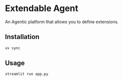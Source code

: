# Extendable Agent

An Agentic platform that allows you to define extensions.

## Installation

```bash
uv sync
```

## Usage

```bash
streamlit run app.py

```
